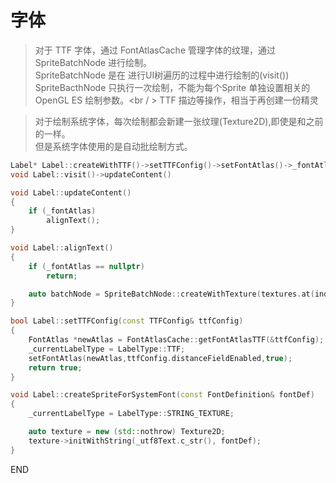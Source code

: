 # 字体

> 对于 TTF 字体，通过 FontAtlasCache 管理字体的纹理，通过 SpriteBatchNode 进行绘制。<br />
> SpriteBatchNode 是在 进行UI树遍历的过程中进行绘制的(visit()) <br />
> SpriteBacthNode 只执行一次绘制，不能为每个Sprite 单独设置相关的OpenGL ES 绘制参数。<br / >
> TTF 描边等操作，相当于再创建一份精灵

> 对于绘制系统字体，每次绘制都会新建一张纹理(Texture2D),即使是和之前的一样。<br />
> 但是系统字体使用的是自动批绘制方式。

```c++
Label* Label::createWithTTF()->setTTFConfig()->setFontAtlas()->_fontAtlas = atlas;
void Label::visit()->updateContent()

void Label::updateContent()
{
    if (_fontAtlas)
        alignText();
}

void Label::alignText()
{
    if (_fontAtlas == nullptr)
        return;

    auto batchNode = SpriteBatchNode::createWithTexture(textures.at(index));
}

bool Label::setTTFConfig(const TTFConfig& ttfConfig)
{
    FontAtlas *newAtlas = FontAtlasCache::getFontAtlasTTF(&ttfConfig);
    _currentLabelType = LabelType::TTF;
    setFontAtlas(newAtlas,ttfConfig.distanceFieldEnabled,true);
    return true;
}

void Label::createSpriteForSystemFont(const FontDefinition& fontDef)
{
    _currentLabelType = LabelType::STRING_TEXTURE;

    auto texture = new (std::nothrow) Texture2D;
    texture->initWithString(_utf8Text.c_str(), fontDef);
}

```




















































END